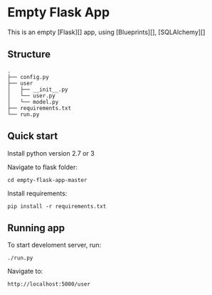 # Empty Flask App

This is an empty [Flask][] app, using [Blueprints][], [SQLAlchemy][] 

## Structure

```
.
├── config.py
├── user
│   ├── __init__.py
│   └── user.py
│   └── model.py
├── requirements.txt
└── run.py
```

## Quick start

Install python version 2.7 or 3

Navigate to flask folder:

    cd empty-flask-app-master

Install requirements:

    pip install -r requirements.txt

## Running app

To start develoment server, run:

    ./run.py

Navigate to:

    http://localhost:5000/user